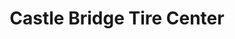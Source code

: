 ---
title: "Castle Bridge Tire Center"
url: /granite-falls/castle-bridge-tire-center/
shop: Reifen
---